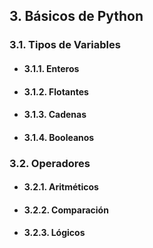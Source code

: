 ## 3. Básicos de Python

### 3.1. Tipos de Variables

- #### 3.1.1. Enteros
- #### 3.1.2. Flotantes
- #### 3.1.3. Cadenas
- #### 3.1.4. Booleanos

### 3.2. Operadores

- #### 3.2.1. Aritméticos
- #### 3.2.2. Comparación
- #### 3.2.3. Lógicos